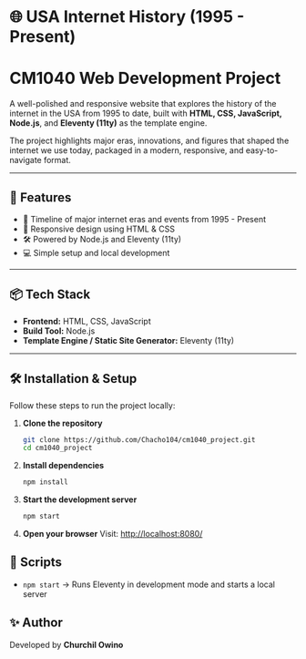 
# 🌐 USA Internet History (1995 - Present) 
# CM1040 Web Development Project

A well-polished and responsive website that explores the history of the internet in the USA from 1995 to date, built with **HTML, CSS, JavaScript, Node.js**, and **Eleventy (11ty)** as the template engine.  

The project highlights major eras, innovations, and figures that shaped the internet we use today, packaged in a modern, responsive, and easy-to-navigate format.

---

## 🚀 Features
- 📜 Timeline of major internet eras and events from 1995 - Present
- 🎨 Responsive design using HTML & CSS  
- 🛠️ Powered by Node.js and Eleventy (11ty)  
- 💻 Simple setup and local development  

---

## 📦 Tech Stack
- **Frontend:** HTML, CSS, JavaScript  
- **Build Tool:** Node.js  
- **Template Engine / Static Site Generator:** Eleventy (11ty)  

---

## 🛠️ Installation & Setup

Follow these steps to run the project locally:

1. **Clone the repository**  
   ```bash
   git clone https://github.com/Chacho104/cm1040_project.git
   cd cm1040_project
   ```

2. **Install dependencies**

   ```bash
   npm install
   ```

3. **Start the development server**

   ```bash
   npm start
   ```

4. **Open your browser**
   Visit: [http://localhost:8080/](http://localhost:8080/)

## 📜 Scripts

* `npm start` → Runs Eleventy in development mode and starts a local server

## ✨ Author

Developed by **Churchil Owino**
